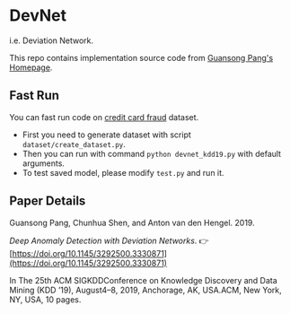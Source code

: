 # DevNet

i.e. Deviation Network. 

This repo contains implementation source code from [Guansong Pang's Homepage](https://sites.google.com/site/gspangsite/sourcecode).

## Fast Run
You can fast run code on [credit card fraud](https://www.kaggle.com/mlg-ulb/creditcardfraud) dataset.

* First you need to generate dataset with script `dataset/create_dataset.py`. 
* Then you can run with command `python devnet_kdd19.py` with default arguments.
* To test saved model, please modify `test.py` and run it.

## Paper Details
Guansong Pang, Chunhua Shen, and Anton van den Hengel. 2019. 

*Deep Anomaly Detection with Deviation Networks*. 👉 [https://doi.org/10.1145/3292500.3330871](https://doi.org/10.1145/3292500.3330871)

In The 25th ACM SIGKDDConference on Knowledge Discovery and Data Mining (KDD ’19), August4–8, 2019, Anchorage, AK, USA.ACM, New York, NY, USA, 10 pages. 
